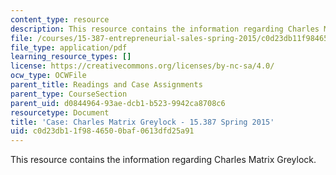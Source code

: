 ```yaml
---
content_type: resource
description: This resource contains the information regarding Charles Matrix Greylock.
file: /courses/15-387-entrepreneurial-sales-spring-2015/c0d23db11f9846500baf0613dfd25a91_MIT15_387S15_Charles_Matrix.pdf
file_type: application/pdf
learning_resource_types: []
license: https://creativecommons.org/licenses/by-nc-sa/4.0/
ocw_type: OCWFile
parent_title: Readings and Case Assignments
parent_type: CourseSection
parent_uid: d0844964-93ae-dcb1-b523-9942ca8708c6
resourcetype: Document
title: 'Case: Charles Matrix Greylock - 15.387 Spring 2015'
uid: c0d23db1-1f98-4650-0baf-0613dfd25a91
---
```

This resource contains the information regarding Charles Matrix Greylock.